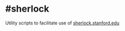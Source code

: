 #sherlock
========

Utility scripts to facilitate use of [sherlock.stanford.edu](http://sherlock.stanford.edu)
